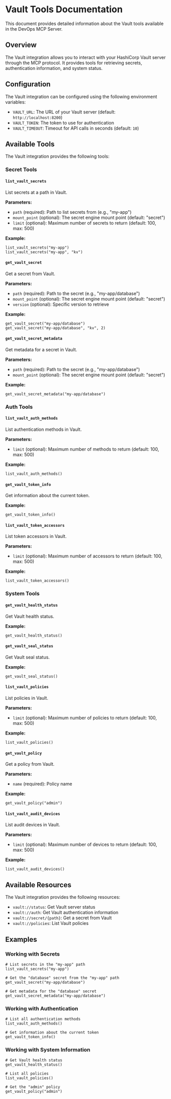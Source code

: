 # Vault Tools Documentation

This document provides detailed information about the Vault tools available in the DevOps MCP Server.

## Overview

The Vault integration allows you to interact with your HashiCorp Vault server through the MCP protocol. It provides tools for retrieving secrets, authentication information, and system status.

## Configuration

The Vault integration can be configured using the following environment variables:

- `VAULT_URL`: The URL of your Vault server (default: `http://localhost:8200`)
- `VAULT_TOKEN`: The token to use for authentication
- `VAULT_TIMEOUT`: Timeout for API calls in seconds (default: `10`)

## Available Tools

The Vault integration provides the following tools:

### Secret Tools

#### `list_vault_secrets`

List secrets at a path in Vault.

**Parameters:**
- `path` (required): Path to list secrets from (e.g., "my-app")
- `mount_point` (optional): The secret engine mount point (default: "secret")
- `limit` (optional): Maximum number of secrets to return (default: 100, max: 500)

**Example:**
```
list_vault_secrets("my-app")
list_vault_secrets("my-app", "kv")
```

#### `get_vault_secret`

Get a secret from Vault.

**Parameters:**
- `path` (required): Path to the secret (e.g., "my-app/database")
- `mount_point` (optional): The secret engine mount point (default: "secret")
- `version` (optional): Specific version to retrieve

**Example:**
```
get_vault_secret("my-app/database")
get_vault_secret("my-app/database", "kv", 2)
```

#### `get_vault_secret_metadata`

Get metadata for a secret in Vault.

**Parameters:**
- `path` (required): Path to the secret (e.g., "my-app/database")
- `mount_point` (optional): The secret engine mount point (default: "secret")

**Example:**
```
get_vault_secret_metadata("my-app/database")
```

### Auth Tools

#### `list_vault_auth_methods`

List authentication methods in Vault.

**Parameters:**
- `limit` (optional): Maximum number of methods to return (default: 100, max: 500)

**Example:**
```
list_vault_auth_methods()
```

#### `get_vault_token_info`

Get information about the current token.

**Example:**
```
get_vault_token_info()
```

#### `list_vault_token_accessors`

List token accessors in Vault.

**Parameters:**
- `limit` (optional): Maximum number of accessors to return (default: 100, max: 500)

**Example:**
```
list_vault_token_accessors()
```

### System Tools

#### `get_vault_health_status`

Get Vault health status.

**Example:**
```
get_vault_health_status()
```

#### `get_vault_seal_status`

Get Vault seal status.

**Example:**
```
get_vault_seal_status()
```

#### `list_vault_policies`

List policies in Vault.

**Parameters:**
- `limit` (optional): Maximum number of policies to return (default: 100, max: 500)

**Example:**
```
list_vault_policies()
```

#### `get_vault_policy`

Get a policy from Vault.

**Parameters:**
- `name` (required): Policy name

**Example:**
```
get_vault_policy("admin")
```

#### `list_vault_audit_devices`

List audit devices in Vault.

**Parameters:**
- `limit` (optional): Maximum number of devices to return (default: 100, max: 500)

**Example:**
```
list_vault_audit_devices()
```

## Available Resources

The Vault integration provides the following resources:

- `vault://status`: Get Vault server status
- `vault://auth`: Get Vault authentication information
- `vault://secret/{path}`: Get a secret from Vault
- `vault://policies`: List Vault policies

## Examples

### Working with Secrets

```
# List secrets in the "my-app" path
list_vault_secrets("my-app")

# Get the "database" secret from the "my-app" path
get_vault_secret("my-app/database")

# Get metadata for the "database" secret
get_vault_secret_metadata("my-app/database")
```

### Working with Authentication

```
# List all authentication methods
list_vault_auth_methods()

# Get information about the current token
get_vault_token_info()
```

### Working with System Information

```
# Get Vault health status
get_vault_health_status()

# List all policies
list_vault_policies()

# Get the "admin" policy
get_vault_policy("admin")